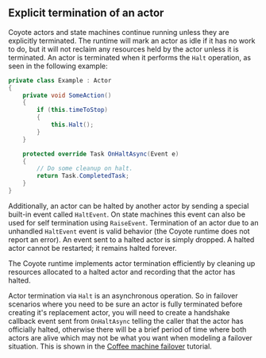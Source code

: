 ## Explicit termination of an actor

Coyote actors and state machines continue running unless they are explicitly terminated. The runtime
will mark an actor as idle if it has no work to do, but it will not reclaim any resources held by the
actor unless it is terminated. An actor is terminated when it performs the `Halt` operation, as seen
in the following example:

```c#
private class Example : Actor
{
    private void SomeAction()
    {
        if (this.timeToStop)
        {
            this.Halt();
        }
    }

    protected override Task OnHaltAsync(Event e)
    {
        // Do some cleanup on halt.
        return Task.CompletedTask;
    }
}
```

Additionally, an actor can be halted by another actor by sending a special built-in event called
`HaltEvent`. On state machines this event can also be used for self termination using `RaiseEvent`.
Termination of an actor due to an unhandled `HaltEvent` event is valid behavior (the Coyote runtime
does not report an error). An event sent to a halted actor is simply dropped. A halted actor cannot
be restarted; it remains halted forever.

The Coyote runtime implements actor termination efficiently by cleaning up resources allocated to a
halted actor and recording that the actor has halted.

Actor termination via `Halt` is an asynchronous operation.  So in failover scenarios where you need
to be sure an actor is fully terminated before creating it's replacement actor, you will need to
create a handshake callback event sent from `OnHaltAsync` telling the caller that the actor has
officially halted, otherwise there will be a brief period of time where both actors are alive which
may not be what you want when modeling a failover situation.  This is shown in the [Coffee machine
failover](../../tutorials/actors/failover-coffee-machine.md) tutorial.